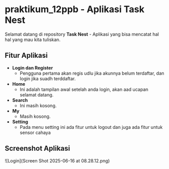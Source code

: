 # praktikum_12ppb - Aplikasi Task Nest

Selamat datang di repository **Task Nest** - Aplikasi yang bisa mencatat hal hal yang mau kita tuliskan.

## Fitur Aplikasi
- **Login dan Register**
  - Pengguna pertama akan regis udlu jika akunnya belum terdaftar, dan login jika suadh terddaftar.
- **Home**
  - Ini adalah tampilan awal setelah anda login, akan aad ucapan selamat datang.
- **Search**
  - Ini masih kosong.
- **My**
  - Masih kosong.
- **Setting**
  - Pada menu setting ini ada fitur untuk logout dan juga ada fitur untuk sensor cahaya
 
## Screenshot Aplikasi
![Login](Screen Shot 2025-06-16 at 08.28.12.png)

